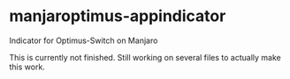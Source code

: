 # manjaroptimus-appindicator
Indicator for Optimus-Switch on Manjaro


This is currently not finished. Still working on several files to actually make this work.
